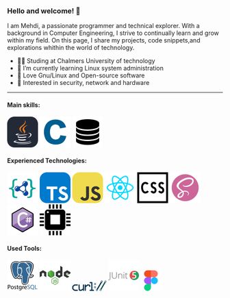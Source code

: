 ### Hello and welcome! 👋

I am Mehdi, a passionate programmer and technical explorer. With a background in Computer Engineering, I strive to continually learn and grow within my field. On this page, I share my projects, code snippets,and explorations whithin the world of technology.

- 👨‍🎓 Studing at Chalmers University of technology
- 🌱 I’m currently learning Linux system administration
- 💚 Love Gnu/Linux and Open-source software
- 🤔 Interested in security, network and hardware

---

#### Main skills:

![Java](./icons/java.svg)
![C](./icons/c.svg)
![RDBMS](./icons/db.svg)

#### Experienced Technologies:

![NoSQL](./icons/nosql.svg)
![TypeScript](./icons/ts.svg)
![JavaScript](./icons/js.svg)
![React](./icons/react.svg)
![CSS](./icons/css.svg)
![SCSS](./icons/scss.svg)
![cSharp](./icons/cSharp.svg)
![VHDL](./icons/vhdl.svg)

#### Used Tools:

![postgres](./icons/pg.svg)
![node](./icons/node.svg)
![curl](./icons/curl.svg)
![JUnit](./icons/junit.svg)
![Figma](./icons/figma.svg)

<!--#### contact:

You can send me a message by-->

